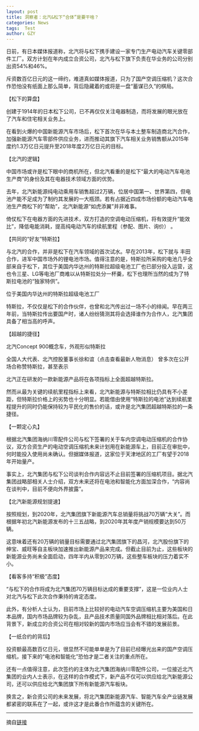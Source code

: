 ```yaml
---
layout: post
title: 洞察者：北汽&松下“合体”是要干啥？
categories: News
tags:  Test
author: GZY
---
```


日前，有日本媒体报道称，北汽将与松下携手建设一家专门生产电动汽车关键零部件工厂。双方计划在年内成立合资公司，北汽与松下旗下负责在华业务的公司分别出资54%和46%。

斥资数百亿日元的这一缔约，难道真如媒体报道，只为了国产空调压缩机？这次合作恐怕没有纸面上那么简单，背后隐藏着的或将是一盘“蓄谋已久”的棋局。

【松下的算盘】

创建于1914年的日本松下公司，已不再仅仅关注电器制造，而将发展的眼光放在了汽车和住宅相关业务上。

在看到火爆的中国新能源汽车市场后，松下首次在华与本土整车制造商北汽合作，加强新能源汽车零部件供应业务，进而推动其旗下汽车相关业务销售额从2015年度约1.3万亿日元提升至2018年度2万亿日元的目标。

【北汽的逻辑】

中国市场或许是松下眼中的商机所在，但北汽看重的是松下“最大的电动汽车电池生产商”的身份及其在电器技术领域方面的优势。

去年，北汽新能源纯电动乘用车销售超过2万辆，位居中国第一、世界第四，但电池产能不足成为了制约其发展的一大瓶颈。若有占据近四成市场份额的电动汽车电池生产商松下的“帮助”，北汽新能源“如虎添翼”并非难事。

倚仗松下在电器方面的先进技术，双方打造的空调电动压缩机，将有效提升“能效比”，降低电能消耗，提高纯电动汽车的续航里程（参配、图片、询价） 。

【共同的“好友”特斯拉】

与北汽的合作，并非是松下在汽车领域的首次试水。早在2013年，松下就与 丰田 合作，进军中国市场外的锂电池市场。值得注意的是，特斯拉所采购的电池几乎全部来自于松下，其位于美国内华达州的特斯拉超级电池工厂也已部分投入运营，这也令三星、LG等电池厂商难以从特斯拉处分一杯羹，松下也理所当然的成为了特斯拉电池的“独家特供”。

位于美国内华达州的特斯拉超级电池工厂

特斯拉，不仅仅是松下的合作伙伴，也曾和北汽传出过一场不小的绯闻。早在两三年前，当特斯拉传出要国产时，诸人纷纷猜测其将会选择谁作为合作人，北汽集团具备了相当高的呼声。

【超越的捷径】

北汽Concept 900概念车，外观形似特斯拉

全国人大代表、北汽控股董事长徐和谊（点击查看最新人物消息） 曾多次在公开场合称赞特斯拉，甚至表示

北汽正在研发的一款新能源产品将在各项指标上全面超越特斯拉。

然而从最为关键的续航里程指标上来看，北汽新能源与特斯拉相比仍具有不小差距，但特斯拉价格上的劣势也十分明显。若能借由使用“特斯拉的电池”达到续航里程提升的同时仍能保持较为平民化的售价的话，或许是北汽集团超越特斯拉的一条捷径。

【一颗定心丸】

根据北汽集团海纳川零配件公司与松下签署的关于车内空调电动压缩机的合作协议，双方合资生产的电动空调压缩机未来计划用在新能源车上，目前正在审批中，何时能投入使用尚未确认。但据媒体报道，这家位于天津地区的工厂有望于2018年开始量产。

事实上，北汽集团与松下公司谈判合作内容远不止目前签署的压缩机项目。据北汽集团战略部相关人士介绍，双方未来还将在电池和智能化方面加深合作，“内容尚在谈判中，目前不便向外界披露”。

【北汽新能源规划提速】

按照规划，到2020年，北汽集团旗下新能源汽车总销量将挑战70万辆“大关”。而根据年初北汽新能源发布的十三五战略，到2020年其年度产销规模要达到50万辆。

这意味着还有20万辆的销量目标需要通过北汽集团旗下的昌河，北汽股份旗下的绅宝、威旺等自主板块加速推出新能源产品来完成。但截止目前为止，这些板块的新能源业务尚未全面启动，四年半内从零到20万辆，这些整车板块的压力着实不小。

【看客多持“积极”态度】

“与松下的合作将成为北汽集团70万辆目标达成的重要支撑”，这是一位业内人士对北汽与松下此次合作秉持的肯定态度。

此外，有分析人士认为，目前市场上比较好的电动汽车空调压缩机主要为美国和日本品牌，国内市场品牌较为杂乱，且产品技术质量同国外品牌相比相对落后。在此背景下，新成立的合资公司在相对较新的国内市场应当会有不错的发展前景。

【一纸合约的背后】

投资额最高数百亿日元，很显然不可能单单是为了目前已经曝光出来的国产空调压缩机，接下来的“电池和智能化”恐怕才是二者关注的重点所在。

还有一点值得注意，此次签约的主体为北汽集团海纳川零配件公司，一位接近北汽集团的业内人士表示，在这样的合作模式下，新产品不仅可以供应给北汽新能源公司，还可以供应给北汽集团旗下所有新能源汽车板块。

换言之，新合资公司的未来发展，将北汽集团新能源汽车、智能汽车全产业链发展都紧密的联系在了一起，或许这才是此番合作所蕴含的关键所在。

*****

摘自[链接](http://auto.qq.com/a/20160625/007616.htm)